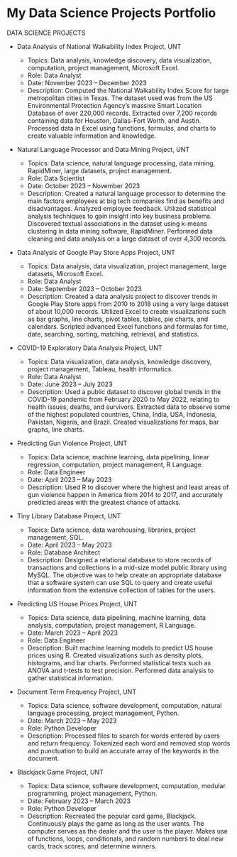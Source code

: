 # My Data Science Projects Portfolio

DATA SCIENCE PROJECTS
 
* Data Analysis of National Walkability Index Project, UNT
  * Topics: Data analysis, knowledge discovery, data visualization, computation, project management, Microsoft Excel.
  * Role: Data Analyst
  * Date: November 2023 – December 2023  
  * Description: Computed the National Walkability Index Score for large metropolitan cities in Texas. The dataset used was from the US Environmental Protection Agency’s massive Smart Location Database of over 220,000 records. Extracted over 7,200 records containing data for Houston, Dallas-Fort Worth, and Austin. Processed data in Excel using functions, formulas, and charts to create valuable information and knowledge.
  
* Natural Language Processor and Data Mining Project, UNT
   * Topics: Data science, natural language processing, data mining, RapidMiner, large datasets, project management.
   * Role: Data Scientist
   * Date: October 2023 – November 2023
   * Description: Created a natural language processor to determine the main factors employees at big tech companies find as benefits and disadvantages. Analyzed employee feedback. Utilized statistical analysis techniques to gain insight into key business problems. Discovered textual associations in the dataset using k-means clustering in data mining software, RapidMiner. Performed data cleaning and data analysis on a large dataset of over 4,300 records.
 
* Data Analysis of Google Play Store Apps Project, UNT
  * Topics: Data analysis, data visualization, project management, large datasets, Microsoft Excel. 
  * Role: Data Analyst
  * Date: September 2023 – October 2023
  * Description: Created a data analysis project to discover trends in Google Play Store apps from 2010 to 2018 using a very large dataset of about 10,000 records. Utilized Excel to create visualizations such as bar graphs, line charts, pivot tables, tables, pie charts, and calendars. Scripted advanced Excel functions and formulas for time, date, searching, sorting, matching, retrieval, and statistics.

* COVID-19 Exploratory Data Analysis Project, UNT
  * Topics: Data visualization, data analysis, knowledge discovery, project management, Tableau, health informatics. 
  * Role: Data Analyst
  * Date: June 2023 – July 2023
  * Description: Used a public dataset to discover global trends in the COVID-19 pandemic from February 2020 to May 2022, relating to health issues, deaths, and survivors. Extracted data to observe some of the highest populated countries, China, India, USA, Indonesia, Pakistan, Nigeria, and Brazil. Created visualizations for maps, bar graphs, line charts. 

* Predicting Gun Violence Project, UNT
  * Topics: Data science, machine learning, data pipelining, linear regression, computation, project management, R Language. 
  * Role: Data Engineer
  * Date: April 2023 – May 2023  
  *	Description: Used R to discover where the highest and least areas of gun violence happen in America from 2014 to 2017, and accurately predicted areas with the greatest chance of attacks.

* Tiny Library Database Project, UNT
  * Topics: Data science, data warehousing, libraries, project management, SQL. 
  * Date: April 2023 – May 2023  
  * Role: Database Architect
  * Description: Designed a relational database to store records of transactions and collections in a mid-size model public library using MySQL. The objective was to help create an appropriate database that a software system can use SQL to query and create useful information from the extensive collection of tables for the users.

* Predicting US House Prices Project, UNT
  * Topics: Data science, data pipelining, machine learning, data analysis, computation, project management, R Language. 
  * Date: March 2023 – April 2023 
  *	Role: Data Engineer
  *	Description: Built machine learning models to predict US house prices using R. Created visualizations such as density plots, histograms, and bar charts. Performed statistical tests such as ANOVA and t-tests to test precision. Performed data analysis to gather statistical information.

* Document Term Frequency Project, UNT
  * Topics: Data science, software development, computation, natural language processing, project management, Python. 
  * Date: March 2023 – May 2023
  * Role: Python Developer
  * Description: Processed files to search for words entered by users and return frequency. Tokenized each word and removed stop words and punctuation to build an accurate array of the keywords in the document. 

* Blackjack Game Project, UNT
  * Topics: Data science, software development, computation, modular programming, project management, Python. 
  * Date: February 2023 – March 2023 
  * Role: Python Developer
  * Description: Recreated the popular card game, Blackjack. Continuously plays the game as long as the user wants. The computer serves as the dealer and the user is the player. Makes use of functions, loops, conditionals, and random numbers to deal new cards, track scores, and determine winners.
